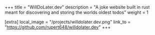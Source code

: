 +++
title = "WillDoLater.dev"
description = "A joke website built in rust meant for discovering and storing the worlds oldest todos"
weight = 1

[extra]
local_image = "/projects/willdolater.dev.png"
link_to = "https://github.com/rupert648/willdolater.dev"
+++

